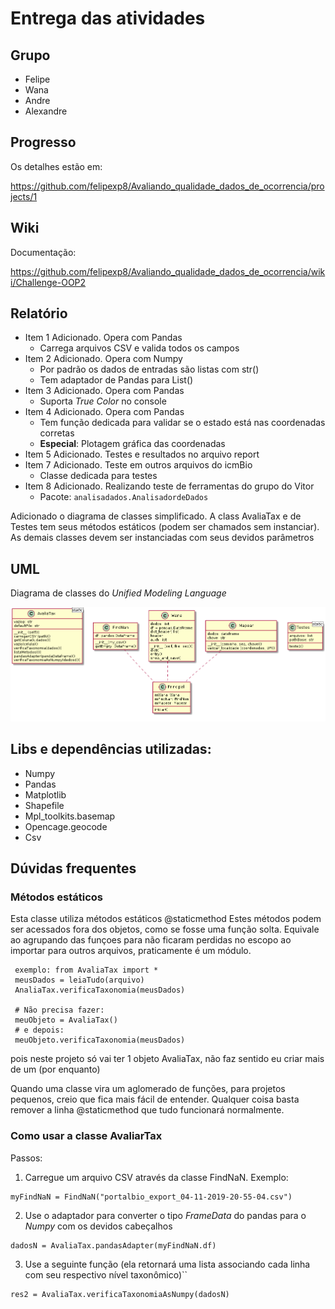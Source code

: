 # Entrega das atividades

## Grupo

- Felipe
- Wana
- Andre
- Alexandre

## Progresso

Os detalhes estão em:

https://github.com/felipexp8/Avaliando_qualidade_dados_de_ocorrencia/projects/1

## Wiki

Documentação:

https://github.com/felipexp8/Avaliando_qualidade_dados_de_ocorrencia/wiki/Challenge-OOP2

## Relatório

- Item 1 Adicionado. Opera com Pandas
  - Carrega arquivos CSV e valida todos os campos
- Item 2 Adicionado. Opera com Numpy
  - Por padrão os dados de entradas são listas com str()
  - Tem adaptador de Pandas para List()
- Item 3 Adicionado. Opera com Pandas
  - Suporta _True Color_ no console
- Item 4 Adicionado. Opera com Pandas
  - Tem função dedicada para validar se o estado está nas coordenadas corretas
  - **Especial**: Plotagem gráfica das coordenadas
- Item 5 Adicionado. Testes e resultados no arquivo report
- Item 7 Adicionado. Teste em outros arquivos do icmBio
  - Classe dedicada para testes
- Item 8 Adicionado. Realizando teste de ferramentas do grupo do Vitor
  - Pacote: `analisadados.AnalisadordeDados`

Adicionado o diagrama de classes simplificado. A class AvaliaTax e de Testes tem seus métodos estáticos (podem ser chamados sem instanciar). As demais classes devem ser instanciadas com seus devidos parâmetros

## UML

Diagrama de classes do _Unified Modeling Language_

![img](uml_simples.png)

## Libs e dependências utilizadas:

  - Numpy
  - Pandas
  - Matplotlib
  - Shapefile
  - Mpl_toolkits.basemap 
  - Opencage.geocode
  - Csv
  
  
## Dúvidas frequentes

### Métodos estáticos

Esta classe utiliza métodos estáticos @staticmethod
Estes métodos podem ser acessados fora dos objetos, como se fosse uma função solta. Equivale ao agrupando das funçoes para não ficaram perdidas no escopo ao importar para outros arquivos, praticamente é um módulo.
```
 exemplo: from AvaliaTax import * 
 meusDados = leiaTudo(arquivo)
 AnaliaTax.verificaTaxonomia(meusDados)
 
 # Não precisa fazer:
 meuObjeto = AvaliaTax()
 # e depois: 
 meuObjeto.verificaTaxonomia(meusDados)
 ```
 
 pois neste projeto só vai ter 1 objeto AvaliaTax, não faz sentido eu criar mais de um (por enquanto)
 
 Quando uma classe vira um aglomerado de funções, para projetos pequenos, creio que fica mais fácil de entender. 
 Qualquer coisa basta remover a linha @staticmethod que tudo funcionará normalmente.
 
 ### Como usar a classe AvaliarTax
 
Passos:

1. Carregue um arquivo CSV através da classe FindNaN. Exemplo:
 ```
myFindNaN = FindNaN("portalbio_export_04-11-2019-20-55-04.csv")
```

2. Use o adaptador para converter o tipo _FrameData_ do pandas para o _Numpy_ com os devidos cabeçalhos
 
```
dadosN = AvaliaTax.pandasAdapter(myFindNaN.df)
```
3. Use a seguinte função (ela retornará uma lista associando cada linha com seu respectivo nível taxonômico)``
```
res2 = AvaliaTax.verificaTaxonomiaAsNumpy(dadosN)
```
 
 
  
 
